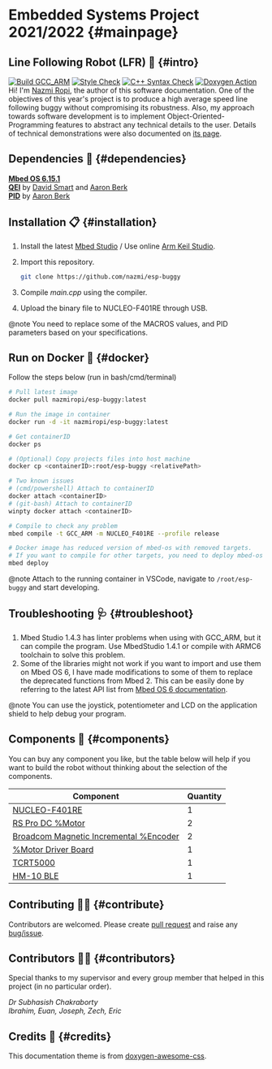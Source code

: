 # Embedded Systems Project 2021/2022 {#mainpage}

## Line Following Robot (LFR) 🚓 {#intro}

[![Build GCC_ARM](https://github.com/nazmi/esp-buggy/actions/workflows/build.yml/badge.svg)](https://github.com/nazmi/esp-buggy/actions/workflows/build.yml)
[![Style Check](https://github.com/nazmi/esp-buggy/actions/workflows/linter.yml/badge.svg)](https://github.com/nazmi/esp-buggy/actions/workflows/linter.yml)
[![C++ Syntax Check](https://github.com/nazmi/esp-buggy/actions/workflows/cppcheck.yml/badge.svg)](https://github.com/nazmi/esp-buggy/actions/workflows/cppcheck.yml)
[![Doxygen Action](https://github.com/nazmi/esp-buggy/actions/workflows/publish.yml/badge.svg)](https://github.com/nazmi/esp-buggy/actions/workflows/publish.yml)  
Hi! I'm [Nazmi Ropi](https://uk.linkedin.com/in/nazmi-ropi), the author of this software documentation. One of the objectives of this year's project is to produce a high average speed line following buggy without compromising its robustness. Also, my approach towards software development is to implement Object-Oriented-Programming features to abstract any technical details to the user. Details of technical demonstrations were also documented on [its page](#journey).

## Dependencies 📌 {#dependencies}

[**Mbed OS 6.15.1**](https://github.com/ARMmbed/mbed-os/releases/tag/mbed-os-6.15.1)  
[**QEI**](https://os.mbed.com/users/WiredHome/code/QEI/) by [David Smart](https://os.mbed.com/users/WiredHome/)   and [Aaron Berk](https://os.mbed.com/users/aberk/)  
[**PID**](https://os.mbed.com/users/aberk/code/PID/) by [Aaron Berk](https://os.mbed.com/users/aberk/)  

## Installation 📋 {#installation}

1. Install the latest [Mbed Studio](https://os.mbed.com/studio/) / Use online [Arm Keil Studio](https://studio.keil.arm.com/).
2. Import this repository.

   ```bash
   git clone https://github.com/nazmi/esp-buggy
   ```

3. Compile *main.cpp* using the compiler.
4. Upload the binary file to NUCLEO-F401RE through USB.

@note You need to replace some of the MACROS values, and PID parameters based on your specifications.

## Run on Docker 🐋 {#docker}

Follow the steps below (run in bash/cmd/terminal)

   ```bash
   # Pull latest image
   docker pull nazmiropi/esp-buggy:latest

   # Run the image in container
   docker run -d -it nazmiropi/esp-buggy:latest

   # Get containerID
   docker ps

   # (Optional) Copy projects files into host machine
   docker cp <containerID>:root/esp-buggy <relativePath> 
   
   # Two known issues
   # (cmd/powershell) Attach to containerID
   docker attach <containerID>
   # (git-bash) Attach to containerID
   winpty docker attach <containerID>

   # Compile to check any problem
   mbed compile -t GCC_ARM -m NUCLEO_F401RE --profile release

   # Docker image has reduced version of mbed-os with removed targets.
   # If you want to compile for other targets, you need to deploy mbed-os again.
   mbed deploy
   ```

@note Attach to the running container in VSCode, navigate to ```/root/esp-buggy``` and start developing.

## Troubleshooting 🩺 {#troubleshoot}

1. Mbed Studio 1.4.3 has linter problems when using with GCC_ARM, but it can compile the program. Use MbedStudio 1.4.1 or compile with ARMC6 toolchain to solve this problem.
2. Some of the libraries might not work if you want to import and use them on Mbed OS 6, I have made modifications to some of them to replace the deprecated functions from Mbed 2. This can be easily done by referring to the latest API list from  [Mbed OS 6 documentation](https://os.mbed.com/docs/mbed-os/v6.15/introduction/index.html).

@note You can use the joystick, potentiometer and LCD on the application shield to help debug your program.

## Components 🛒 {#components}

You can buy any component you like, but the table below will help if you want to build the robot without thinking about the selection of the components.

|Component|Quantity
--|--
|[NUCLEO-F401RE](https://uk.farnell.com/stmicroelectronics/nucleo-f401re/nucleo-board-mcu/dp/2394223)| 1|
|[RS Pro DC %Motor](https://uk.rs-online.com/web/p/dc-motors/2389737/)|2|
|[Broadcom Magnetic Incremental %Encoder](https://uk.farnell.com/broadcom-limited/aeat-601b-f06/encoder-incremental-3-ch-12000rpm/dp/2467469)| 2
|[%Motor Driver Board](https://uk.farnell.com/maxim-integrated-products/maxrefdes89/ref-design-board-dc-motor-driver/dp/2523609)|1|
|[TCRT5000](https://www.robotshop.com/en/aptinex-raykha-s8-tcrt5000-based-8-channel-reflective-sensor-array.html)| 1|
|[HM-10 BLE](https://www.robotshop.com/uk/sunfounder-bluetooth-40-hm-10-master-slave-module.html)|1|

## Contributing 👨‍💻 {#contribute}

Contributors are welcomed. Please create [pull request](https://github.com/nazmi/esp-buggy/pulls) and raise any [bug/issue](https://github.com/nazmi/esp-buggy/issues).  

## Contributors 👷‍♂️ {#contributors}

Special thanks to my supervisor and every group member that helped in this project (in no particular order).

*Dr Subhasish Chakraborty*  
*Ibrahim, Euan, Joseph, Zech, Eric*

## Credits 💚 {#credits}

This documentation theme is from [doxygen-awesome-css](https://github.com/jothepro/doxygen-awesome-css).
